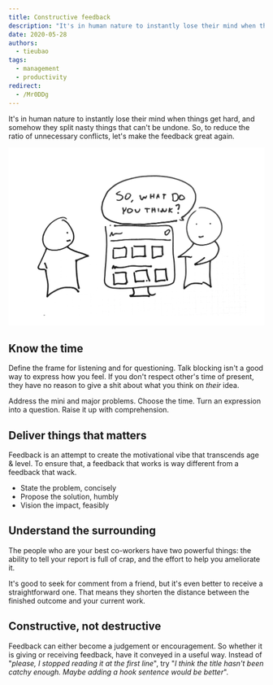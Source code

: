 ```yaml
---
title: Constructive feedback
description: "It's in human nature to instantly lose their mind when things get hard, and somehow they split nasty things that can't be undone. So, to reduce the ratio of unnecessary conflicts, let's make the feedback great again."
date: 2020-05-28
authors:
  - tieubao
tags:
  - management
  - productivity
redirect:
  - /Mr0DDg
---
```


It's in human nature to instantly lose their mind when things get hard, and somehow they split nasty things that can't be undone. So, to reduce the ratio of unnecessary conflicts, let's make the feedback great again.

![](assets/constructive-feedback_87ebb746e32fe99c9e895e0ef1ca29f8_md5.webp)

## Know the time

Define the frame for listening and for questioning. Talk blocking isn't a good way to express how you feel. If you don't respect other's time of present, they have no reason to give a shit about what you think on _their_ idea.

Address the mini and major problems. Choose the time. Turn an expression into a question. Raise it up with comprehension.

## Deliver things that matters

Feedback is an attempt to create the motivational vibe that transcends age & level. To ensure that, a feedback that works is way different from a feedback that wack.

- State the problem, concisely
- Propose the solution, humbly
- Vision the impact, feasibly

## Understand the surrounding

The people who are your best co-workers have two powerful things: the ability to tell your report is full of crap, and the effort to help you ameliorate it.

It's good to seek for comment from a friend, but it's even better to receive a straightforward one. That means they shorten the distance between the finished outcome and your current work.

## Constructive, not destructive

Feedback can either become a judgement or encouragement. So whether it is giving or receiving feedback, have it conveyed in a useful way. Instead of "_please, I stopped reading it at the first line_", try "_I think the title hasn't been catchy enough. Maybe adding a hook sentence would be better_".
